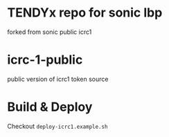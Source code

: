 # TENDYx repo for sonic lbp
forked from sonic public icrc1 

# icrc-1-public
public version of icrc1 token source

# Build & Deploy

Checkout `deploy-icrc1.example.sh`
